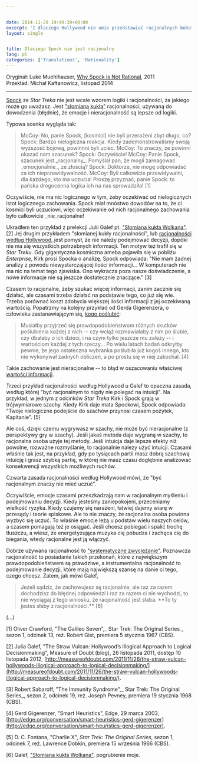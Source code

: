 ```yaml
---  
  

date: 2014-11-29 19:49:39+00:00  
excerpt: 'I dlaczego Hollywood nie umie przedstawiać racjonalnych bohaterów.'  
layout: single  


title: Dlaczego Spock nie jest racjonalny  
lang: pl
categories: ['Translations', 'Rationality'] 
---  
```


Oryginał: Luke Muehlhauser, [Why Spock is Not Rational](http://intelligenceexplosion.com/en/2011/why-spock-is-not-rational/), 2011  
Przekład: Michał Kaftanowicz, listopad 2014  

---

[Spock](http://en.wikipedia.org/wiki/Spock) ze _Star Treka_ nie jest wcale wzorem logiki i racjonalności, za jakiego może go uważasz. Jest ["słomianą kukłą"](http://pl.wikipedia.org/wiki/Sofizmat_rozszerzenia) racjonalności, używaną do dowodzenia (błędnie), że emocje i nieracjonalność są lepsze od logiki.  

Typowa scenka wygląda tak:  



<blockquote>McCoy: No, panie Spock, [kosmici] nie byli przerażeni zbyt długo, co?  
Spock: Bardzo nielogiczna reakcja. Kiedy zademonstrowaliśmy swoją wyższość bojową, powinnni byli uciec.  
McCoy: To znaczy, że powinni okazać nam szacunek?  
Spock: Oczywiście!  
McCoy: Panie Spock, szacunek jest _racjonalny_. Pomyślał pan, że mogli zareagować _emocjonalnie_, ze złością?  
Spock: Doktorze, nie mogę odpowiadać za ich nieprzewidywalność.  
McCoy: Byli całkowicie przewidywalni, dla każdego, kto ma uczucia! Proszę przyznać, panie Spock: to pańska drogocenna logika ich na nas sprowadziła! [1]</blockquote>  



Oczywiście, nie ma nic logicznego w tym, żeby oczekiwać od nielogicznych istot logicznego zachowania. Spock miał mnóstwo dowodów na to, że ci kosmici byli uczuciowi, więc oczekiwanie od nich racjonalnego zachowania było całkowicie _nie_racjonalne!  

Ukradłem ten przykład z prelekcji Julii Galef pt. ["Słomiana kukła Wolkana"](http://measureofdoubt.com/2011/11/26/the-straw-vulcan-hollywoods-illogical-approach-to-logical-decisionmaking/). [2] Jej drugim przykładem "słomianej kukły racjonalności", lub [racjonalności według Hollywood](http://wiki.lesswrong.com/wiki/Hollywood_rationality), jest pomysł, że nie należy podejmować decyzji, dopóki nie ma się wszystkich potrzebnych informacji. Ten motyw też trafił się w _Star Treku_. Gdy gigantyczna kosmiczna ameba pojawiła się w pobliżu _Enterprise_, Kirk prosi Spocka o analizę. Spock odpowiada: "Nie mam żadnej analizy z powodu niewystarczającej ilości informacji... W komputerach nie ma nic na temat tego zjawiska. Ono wykracza poza nasze doświadczenie, a nowe informacje nie są jeszcze dostatecznie znaczące." [3]  

Czasem to racjonalne, żeby szukać więcej informacji, zanim zacznie się działać, ale czasami trzeba działać na podstawie tego, co już się wie. Trzeba porównać koszt zdobycia większej ilości informacji z jej oczekiwaną wartością. Popatrzmy na kolejny przykład od Gerda Gigerenzera, o człowieku zastanawiającym się, [kogo poślubić](http://edge.org/conversation/smart-heuristics-gerd-gigerenzer):  



<blockquote>  
Musiałby przyjrzeć się prawdopodobieństwom różnych skutków poślubienia każdej z nich -- czy wciąż rozmawiałaby z nim po ślubie, czy dbałaby o ich dzieci, i na czym tylko jeszcze mu zależy -- i wartościom każdej z tych rzeczy... Po wielu latach badań odkryłby pewnie, że jego ostateczna wybranka poślubiła już kogoś innego, kto nie wykonywał żadnych obliczeń, a po prostu się w niej zakochał. [4]</blockquote>  



Takie zachowanie jest nieracjonalne -- to błąd w oszacowaniu właściwej [wartości informacji](http://lesswrong.com/lw/85x/value_of_information_four_examples/).  

Trzeci przykład racjonalności według Hollywood u Galef to opaczna zasada, według której "być racjonalnym to nigdy nie polegać na intuicji". Na przykład, w jednym z odcinków _Star Treka_ Kirk i Spock grają w trójwymiarowe szachy. Kiedy Kirk daje mata Spockowi, Spock odpowiada: "Twoje nielogiczne podejście do szachów przynosi czasem pożytek, Kapitanie". [5]  

Ale coś, dzięki czemu wygrywasz w szachy, nie może być nieracjonalne (z perspektywy gry w szachy). Jeśli jakaś metoda daje wygraną w szachy, to racjonalna osoba użyje tej metody. Jeśli intuicja daje lepsze efekty niż powolne, rozważne rozmyślanie, to racjonalnie należy użyć intuicji. Czasami właśnie tak jest, na przykład, gdy po tysiącach partii masz dobrą szachową intuicję i grasz szybką partię, w której nie masz czasu dogłębnie analizować konsekwencji wszystkich możliwych ruchów.  

Czwarta zasada racjonalności według Hollywood mówi, że "być racjonalnym znaczy nie mieć uczuć".  

Oczywiście, emocje czasami przeszkadzają nam w racjonalnym myśleniu i podejmowaniu decyzji. Kiedy jesteśmy zaniepokojeni, przeceniamy wielkość ryzyka. Kiedy czujemy się narażeni, łatwiej dajemy wiarę w przesądy i teorie spiskowe. Ale to nie znaczy, że racjonalna osoba powinna wyzbyć się uczuć. To właśnie emocje leżą u podstaw wielu naszych celów, a czasem pomagają też je osiągać. Jeśli chcesz pobiegać i spalić trochę tłuszczu, a wiesz, że energetyzująca muzyka cię pobudza i zachęca cię do biegania, wtedy racjonalne jest ją włączyć.  

Dobrze używana racjonalność to ["systematyczne zwyciężanie"](http://lesswrong.com/lw/7i/rationality_is_systematized_winning/). Poznawcza racjonalność to posiadanie takich przekonań, które z największym prawdopodobieństwem są prawdziwe, a instrumentalna racjonalność to podejmowanie decyzji, które mają największą szansę na danie ci tego, czego chcesz. Zatem, jak mówi Galef,  



<blockquote>Jeżeli sądziz, że zachowujesz sę racjonalnie, ale raz za razem dochodzisz do błędnej odpowiedzi i raz za razem ci nie wychodzi, to nie wyciągaj z tego wniosku, że racjonalność jest słaba. **To ty jesteś słaby z racjonalności.** [6]</blockquote>  



(...)  

[1] Oliver Crawford, "The Galileo Seven",_ Star Trek: The Original Series_, sezon 1, odcinek 13, reż. Robert Gist, premiera 5 stycznia 1967 (CBS).  

[2] Julia Galef, "The Straw Vulcan: Hollywood’s Illogical Approach to Logical Decisionmaking", Measure of Doubt (blog), 26 listopada 2011, dostęp 10 listopada 2012, [http://measureofdoubt.com/2011/11/26/the-straw-vulcan-hollywoods-illogical-approach-to-logical-decisionmaking/](http://measureofdoubt.com/2011/11/26/the-straw-vulcan-hollywoods-illogical-approach-to-logical-decisionmaking/).  

[3] Robert Sabaroff, "The Immunity Syndrome",_ Star Trek: The Original Series_, sezon 2, odcinek 19, reż. Joseph Pevney, premiera 19 stycznia 1968 (CBS).  

[4] Gerd Gigerenzer, "Smart Heuristics", Edge, 29 marca 2003, [http://edge.org/conversation/smart-heuristics-gerd-gigerenzer](http://edge.org/conversation/smart-heuristics-gerd-gigerenzer).  

[5] D. C. Fontana, "Charlie X", _Star Trek: The Original Series_, sezon 1, odcinek 7, reż. Lawrence Dobkin, premiera 15 września 1966 (CBS).  

[6] Galef, ["Słomiana kukła Wolkana"](http://measureofdoubt.com/2011/11/26/the-straw-vulcan-hollywoods-illogical-approach-to-logical-decisionmaking/), pogrubienie moje.  

